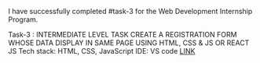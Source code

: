 I have successfully completed #task-3 for the Web Development Internship Program.

Task-3 : INTERMEDIATE LEVEL TASK
CREATE A REGISTRATION FORM WHOSE DATA DISPLAY IN SAME PAGE USING HTML, CSS & JS OR REACT JS
Tech stack: HTML, CSS, JavaScript
IDE: VS code
[LINK](https://sakshi-source.github.io/LetsGrowMoreVIP-Web/Task3)
